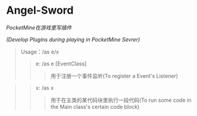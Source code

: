 # Angel-Sword
*PocketMine在游戏里写插件*
 
*(Develop Plugins during playing in PocketMine Sevrer)*
> Usage：/as e/x
>> e: /as e [EventClass]
>>> 用于注册一个事件监听(To register a Event's Listener)
  
>> x: /as x
>>> 用于在主类的某代码块里执行一段代码(To run some code in the Main class's certain code block)
